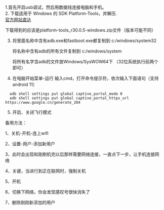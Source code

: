 1.首先开启usb调试，然后用数据线连接电脑和手机。  
2. 下载适用于 Windows 的 SDK Platform-Tools，并解压.  
   [官方网站直达](https://developer.android.com/studio/releases/platform-tools.html)      
 
 下载得到的应该是platform-tools_r30.0.5-windows.zip文件（版本可能不同）  
    
3. 将里面名称中含有adb.exe和fastboot.exe都复制到 c:/windows/system32

   将名称中含有adb的所有文件复制到 c:/windows/system
   
   将所有名字含adb的文件放Windows/SysWOW64下
   （32位系统执行前两个即可）
   
4. 在电脑开始菜单-运行 输入cmd，打开命令提示符，依次输入下面语句（支持android 11）

 ```
   adb shell settings put global captive_portal_mode 0
   adb shell settings put global captive_portal_https_url https://www.google.cn/generate_204
```

5. 开启、关闭飞行模式

备用方法：

1、关机-开机-连上wifi

2、设置-用户-添加新用户

3、此时会出现和刚刷机完以后那样需要网络连接，一直点下一步，让手机连接网络

4、关键，当进行到正在联网时，强制关机

5、开机

6、切换下网络，你会发现感叹号很快消失了

7、删除刚刚新添加的用户
